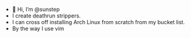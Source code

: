- 👋 Hi, I’m @sunstep
- I create deathrun strippers.
- I can cross off installing Arch Linux from scratch from my bucket list.
- By the way I use vim

<!---
sunstep/sunstep is a ✨ special ✨ repository because its `README.md` (this file) appears on your GitHub profile.
You can click the Preview link to take a look at your changes.
--->
